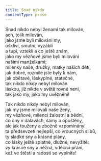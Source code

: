 ```yaml
---
title: Snad nikdo
contentType: prose
---
```


Snad nikdo nebyl ženami tak milován,  
ach, tolik milován,  
jako jsme byli milováni my,  
oškliví, smutní, vyzáblí  
a tupí, vzteklí a co ještě znám,  
jako my vězňové jsme byli milováni  
našimi manželkami;  
milenky naše, družky, matky našich dětí,  
jak dobré, rozmilé jste byly k nám,  
jak obětavé, láskyplné, statečné,  
tak nikdo nikdy nebyl milován  
láskou, jíž nikde v světě rovné není,  
tak jako my, jako my uvěznění!

Tak nikdo nikdy nebyl milován,  
jak my jsme milovali naše ženy,  
my vězňové, milenci žalostní a bědní,  
co ony v dálavách, samy a opuštěny,  
ale jak touženy a zbožně vzpomínány!  
ta předsevzetí nejlepší, co vroucných slibů,  
ty sladké sny a krásné plány,  
co lásky ještě splatné, dlužné, nevyžité:  
vy krásné sny a něžná, vděčná přání,  
kéž ve štěstí a radosti se vyplníte!
